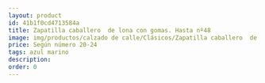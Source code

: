 ```yaml
---
layout: product
id: 41b1f0cd4713584a
title: Zapatilla caballero  de lona con gomas. Hasta nº48
image: img/productos/calzado de calle/Clásicos/Zapatilla caballero  de lona con gomas. Hasta nº48=Según número 20-24 =azul marino.webp
price: Según número 20-24 
tags: azul marino
description: 
order: 0
---
```

